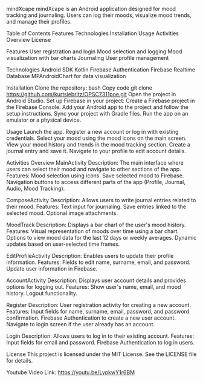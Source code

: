 mindXcape
mindXcape is an Android application designed for mood tracking and journaling. Users can log their moods, visualize mood trends, and manage their profiles.


Table of Contents
Features
Technologies
Installation
Usage
Activities Overview
License


Features
User registration and login
Mood selection and logging
Mood visualization with bar charts
Journaling
User profile management


Technologies
Android SDK
Kotlin
Firebase Authentication
Firebase Realtime Database
MPAndroidChart for data visualization



Installation
Clone the repository:
bash
Copy code
git clone https://github.com/kurtsiebritz/OPSC7311poe.git
Open the project in Android Studio.
Set up Firebase in your project:
Create a Firebase project in the Firebase Console.
Add your Android app to the project and follow the setup instructions.
Sync your project with Gradle files.
Run the app on an emulator or a physical device.



Usage
Launch the app.
Register a new account or log in with existing credentials.
Select your mood using the mood icons on the main screen.
View your mood history and trends in the mood tracking section.
Create a journal entry and save it.
Navigate to your profile to edit account details.










Activities Overview
MainActivity
Description: The main interface where users can select their mood and navigate to other sections of the app.
Features:
Mood selection using icons.
Save selected mood to Firebase.
Navigation buttons to access different parts of the app (Profile, Journal, Audio, Mood Tracking).

ComposeActivity
Description: Allows users to write journal entries related to their mood.
Features:
Text input for journaling.
Save entries linked to the selected mood.
Optional image attachments.

MoodTrack
Description: Displays a bar chart of the user's mood history.
Features:
Visual representation of moods over time using a bar chart.
Options to view mood data for the last 12 days or weekly averages.
Dynamic updates based on user-selected time frames.

EditProfileActivity
Description: Enables users to update their profile information.
Features:
Fields to edit name, surname, email, and password.
Update user information in Firebase.




AccountActivity
Description: Displays user account details and provides options for logging out.
Features:
Show user's name, email, and mood history.
Logout functionality.

Register
Description: User registration activity for creating a new account.
Features:
Input fields for name, surname, email, password, and password confirmation.
Firebase Authentication to create a new user account.
Navigate to login screen if the user already has an account.

Login
Description: Allows users to log in to their existing account.
Features:
Input fields for email and password.
Firebase Authentication to log in users.


License
This project is licensed under the MIT License. See the LICENSE file for details.


Youtube Video Link:
https://youtu.be/LypkwY1r6BM 
